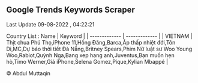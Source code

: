 

## Google Trends Keywords Scraper 
 
Last Update 09-08-2022 , 04:22:21

Country List :
 Name  | Keyword |
| ------------- | ------------- |
| VIETNAM | Thịt chua Phú Thọ,iPhone 11,Hồng Đăng,Barca,Áp thấp nhiệt đới,Tôn Di,MC,Dự báo thời tiết Đà Nẵng,Britney Spears,Phim Nữ luật sư Woo Young Woo,Rabiot,Quỳnh Nga,Bang xep hang anh,Juventus,Bạn muốn hẹn hò,Timo Werner,Giá iPhone,Selena Gomez,Pique,Kylian Mbappé |



© Abdul Muttaqin 
